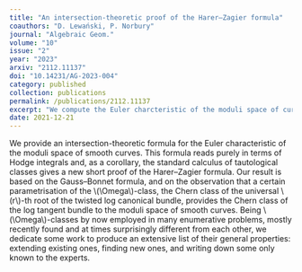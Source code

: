 ```yaml
---
title: "An intersection-theoretic proof of the Harer–Zagier formula"
coauthors: "D. Lewański, P. Norbury"
journal: "Algebraic Geom."
volume: "10"
issue: "2"
year: "2023"
arxiv: "2112.11137"
doi: "10.14231/AG-2023-004"
category: published
collection: publications
permalink: /publications/2112.11137
excerpt: "We compute the Euler charcteristic of the moduli space of curves via Gauss–Bonnet and Hodge integrals."
date: 2021-12-21
---
```


We provide an intersection-theoretic formula for the Euler characteristic of the moduli space of smooth curves. This formula reads purely in terms of Hodge integrals and, as a corollary, the standard calculus of tautological classes gives a new short proof of the Harer–Zagier formula. Our result is based on the Gauss–Bonnet formula, and on the observation that a certain parametrisation of the \\(\Omega\\)-class, the Chern class of the universal \\(r\\)-th root of the twisted log canonical bundle, provides the Chern class of the log tangent bundle to the moduli space of smooth curves. Being \\(\Omega\\)-classes by now employed in many enumerative problems, mostly recently found and at times surprisingly different from each other, we dedicate some work to produce an extensive list of their general properties: extending existing ones, finding new ones, and writing down some only known to the experts.